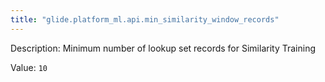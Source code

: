 ```yaml
---
title: "glide.platform_ml.api.min_similarity_window_records"
---
```


Description: Minimum number of lookup set records for Similarity Training

Value: `10`